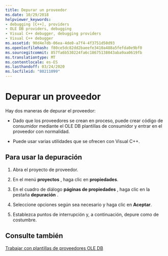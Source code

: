 ```yaml
---
title: Depurar un proveedor
ms.date: 10/29/2018
helpviewer_keywords:
- debugging [C++], providers
- OLE DB providers, debugging
- Visual C++ debugger, debugging providers
- Visual C++ debugger
ms.assetid: 90d4e7db-06ea-4de0-a7f4-4f3751d50d93
ms.openlocfilehash: f80ce5dc82dd2baeefe3410a488a5fefda0e9bf0
ms.sourcegitcommit: 857fa6b530224fa6c18675138043aba9aa0619fb
ms.translationtype: MT
ms.contentlocale: es-ES
ms.lasthandoff: 03/24/2020
ms.locfileid: "80211099"
---
```

# <a name="debugging-your-provider"></a>Depurar un proveedor

Hay dos maneras de depurar el proveedor:

- Dado que los proveedores se crean en proceso, puede crear código de consumidor mediante el OLE DB plantillas de consumidor y entrar en el proveedor con normalidad.

- Puede usar varias utilidades que se ofrecen con Visual C++.

## <a name="to-use-debugging"></a>Para usar la depuración

1. Abra el proyecto de proveedor.

1. En el menú **proyectos** , haga clic en **propiedades**.

1. En el cuadro de diálogo **páginas de propiedades** , haga clic en la pestaña **depuración** .

1. Seleccione opciones según sea necesario y haga clic en **Aceptar**.

1. Establezca puntos de interrupción y, a continuación, depure como de costumbre.

## <a name="see-also"></a>Consulte también

[Trabajar con plantillas de proveedores OLE DB](../../data/oledb/working-with-ole-db-provider-templates.md)
